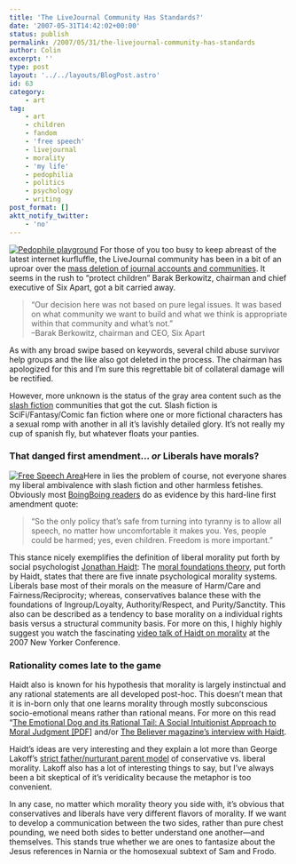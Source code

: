 ```yaml
---
title: 'The LiveJournal Community Has Standards?'
date: '2007-05-31T14:42:02+00:00'
status: publish
permalink: /2007/05/31/the-livejournal-community-has-standards
author: Colin
excerpt: ''
type: post
layout: '../../layouts/BlogPost.astro'
id: 63
category:
    - art
tag:
    - art
    - children
    - fandom
    - 'free speech'
    - livejournal
    - morality
    - 'my life'
    - pedophilia
    - politics
    - psychology
    - writing
post_format: []
aktt_notify_twitter:
    - 'no'
---
```

[![Pedophile playground](/uploads/2007/05/108407wceb_w.thumbnail.jpg)](/uploads/2007/05/108407wceb_w.jpg) For those of you too busy to keep abreast of the latest internet kurfluffle, the LiveJournal community has been in a bit of an uproar over the [mass deletion of journal accounts and communities](https://news.com.com/Mass+deletion+sparks+LiveJournal+revolt/2100-1025_3-6187619.html "CNET: Mass deletion sparks LiveJournal revolt"). It seems in the rush to “protect children” Barak Berkowitz, chairman and chief executive of Six Apart, got a bit carried away.

> “Our decision here was not based on pure legal issues. It was based on what community we want to build and what we think is appropriate within that community and what’s not.”  
> –Barak Berkowitz, chairman and CEO, Six Apart

As with any broad swipe based on keywords, several child abuse survivor help groups and the like also got deleted in the process. The chairman has apologized for this and I’m sure this regrettable bit of collateral damage will be rectified.

However, more unknown is the status of the gray area content such as the [slash fiction](https://en.wikipedia.org/wiki/Slash_fiction) communities that got the cut. Slash fiction is SciFi/Fantasy/Comic fan fiction where one or more fictional characters has a sexual romp with another in all it’s lavishly detailed glory. It’s not really my cup of spanish fly, but whatever floats your panties.

### That danged first amendment… *or* Liberals have morals?

[![Free Speech Area](/uploads/2007/05/free-speech-area-273.thumbnail.jpg)](/uploads/2007/05/free-speech-area-273.jpg)Here in lies the problem of course, not everyone shares my liberal ambivalence with slash fiction and other harmless fetishes. Obviously most [BoingBoing readers](https://www.boingboing.net/2007/05/31/livejournal6a_re_mas.html "LiveJournal/6A re: mass strikethrough - we screwed up.") do as evidence by this hard-line first amendment quote:

> “So the only policy that’s safe from turning into tyranny is to allow all speech, no matter how uncomfortable it makes you. Yes, people could be harmed; yes, even children. Freedom is more important.”

This stance nicely exemplifies the definition of liberal morality put forth by social psychologist [Jonathan Haidt](https://people.virginia.edu/~jdh6n/): The [moral foundations theory](https://faculty.virginia.edu/haidtlab/mf.html), put forth by Haidt, states that there are five innate psychological morality systems. Liberals base most of their morals on the measure of Harm/Care and Fairness/Reciprocity; whereas, conservatives balance these with the foundations of Ingroup/Loyalty, Authority/Respect, and Purity/Sanctity. This also can be described as a tendency to base morality on a individual rights basis versus a structural community basis. For more on this, I highly highly suggest you watch the fascinating [video talk of Haidt on morality](https://www.newyorker.com/online/video/conference/2007/haidt) at the 2007 New Yorker Conference.

### Rationality comes late to the game

Haidt also is known for his hypothesis that morality is largely instinctual and any rational statements are all developed post-hoc. This doesn’t mean that it is in-born only that one learns morality through mostly subconscious socio-emotional means rather than rational means. For more on this read “[The Emotional Dog and its Rational Tail: A Social Intuitionist Approach to Moral Judgment \[PDF\]](https://faculty.virginia.edu/haidtlab/articles/haidt.emotionaldog.manuscript.pdf) and/or [The Believer magazine’s interview with Haidt](https://www.believermag.com/issues/200508/?read=interview_haidt).

Haidt’s ideas are very interesting and they explain a lot more than George Lakoff’s [strict father/nurturant parent model](https://en.wikipedia.org/wiki/Moral_Politics) of conservative vs. liberal morality. Lakoff also has a lot of interesting things to say, but I’ve always been a bit skeptical of it’s veridicality because the metaphor is too convenient.

In any case, no matter which morality theory you side with, it’s obvious that conservatives and liberals have very different flavors of morality. If we want to develop a communication between the two sides, rather than pure chest pounding, we need both sides to better understand one another—and themselves. This stands true whether we are ones to fantasize about the Jesus references in Narnia or the homosexual subtext of Sam and Frodo.